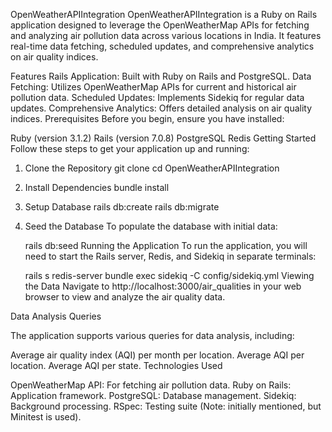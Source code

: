 OpenWeatherAPIIntegration
OpenWeatherAPIIntegration is a Ruby on Rails application designed to leverage the OpenWeatherMap APIs for fetching and analyzing air pollution data across various locations in India. It features real-time data fetching, scheduled updates, and comprehensive analytics on air quality indices.

Features
Rails Application: Built with Ruby on Rails and PostgreSQL.
Data Fetching: Utilizes OpenWeatherMap APIs for current and historical air pollution data.
Scheduled Updates: Implements Sidekiq for regular data updates.
Comprehensive Analytics: Offers detailed analysis on air quality indices.
Prerequisites
Before you begin, ensure you have installed:

Ruby (version 3.1.2)
Rails (version 7.0.8)
PostgreSQL
Redis
Getting Started
Follow these steps to get your application up and running:

1. Clone the Repository
   git clone <repository-url>
   cd OpenWeatherAPIIntegration
2. Install Dependencies
   bundle install
3. Setup Database
   rails db:create
   rails db:migrate
4. Seed the Database
   To populate the database with initial data:


    rails db:seed
    Running the Application
    To run the application, you will need to start the Rails server, Redis, and Sidekiq in separate terminals:
    

      rails s
      redis-server
      bundle exec sidekiq -C config/sidekiq.yml
      Viewing the Data
      Navigate to http://localhost:3000/air_qualities in your web browser to view and analyze the air quality data.

Data Analysis Queries

The application supports various queries for data analysis, including:

Average air quality index (AQI) per month per location.
Average AQI per location.
Average AQI per state.
Technologies Used

OpenWeatherMap API: For fetching air pollution data.
Ruby on Rails: Application framework.
PostgreSQL: Database management.
Sidekiq: Background processing.
RSpec: Testing suite (Note: initially mentioned, but Minitest is used).
